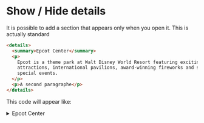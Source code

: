 # Show / Hide details

It is possible to add a section that appears only when you open it. This is actually standard

```html title="An example on how to use 'details'"
<details>
  <summary>Epcot Center</summary>
  <p>
    Epcot is a theme park at Walt Disney World Resort featuring exciting
    attractions, international pavilions, award-winning fireworks and seasonal
    special events.
  </p>
  <p>A second paragraphe</p>
</details>
```

This code will appear like:

<details>
  <summary>Epcot Center</summary>
  <p>
  Epcot is a theme park at Walt Disney World Resort featuring exciting attractions, international pavilions, award-winning fireworks and seasonal special events.
  </p>
  <p>
  A second paragraphe
  </p>
</details>
